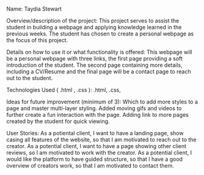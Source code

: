 Name: Taydia Stewart

Overview/description of the project:
This project serves to assist the student in building a webpage and applying knowledge learned in the previous weeks. The student has chosen to create a personal webpage as the focus of this project.

Details on how to use it or what functionality is offered:
This webpage will be a personal webpage with three links, the first page providing a soft introduction of the student. The second page containing more details, including a CV/Resume and the final page will be a contact page to reach out to the student.

Technologies Used ( .html , .css ):
.html, .css, 

Ideas for future improvement (minimum of 3):
Which to add more styles to a page and master multi-layer styling.
Added moving gifs and videos to further create a fun interaction with the page.
Adding link to more pages created by the student for quick viewing.

User Stories:
As a potiental client, I want to have a landing page, show casing all features of the website, so that I am motivated to reach out to the creator.
As a potential client, I want to have a page showing other client reviews, so I am motivated to work with the creator.
As a potential client, I would like the platform to have guided structure, so  that I have a good overview of creators work, so that I am motivated to contact them.